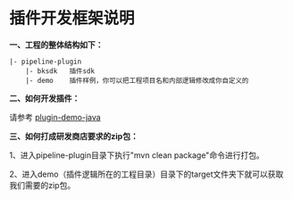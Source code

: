 # 插件开发框架说明

**一、工程的整体结构如下：**

```
|- pipeline-plugin
    |- bksdk   插件sdk
    |- demo    插件样例，你可以把工程项目名和内部逻辑修改成你自定义的
```

**二、如何开发插件：**

请参考 [plugin-demo-java](https://github.com/ci-plugins/plugin-demo-java)

**三、如何打成研发商店要求的zip包：**

 1、进入pipeline-plugin目录下执行"mvn clean package"命令进行打包。

 2、进入demo（插件逻辑所在的工程目录）目录下的target文件夹下就可以获取我们需要的zip包。
